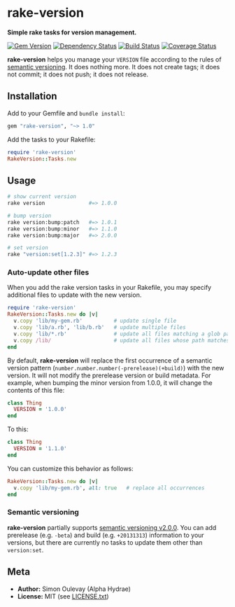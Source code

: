 # rake-version

**Simple rake tasks for version management.**

[![Gem Version](https://badge.fury.io/rb/rake-version.png)](http://badge.fury.io/rb/rake-version)
[![Dependency Status](https://gemnasium.com/AlphaHydrae/rake-version.png)](https://gemnasium.com/AlphaHydrae/rake-version)
[![Build Status](https://secure.travis-ci.org/AlphaHydrae/rake-version.png?branch=master)](http://travis-ci.org/AlphaHydrae/rake-version)
[![Coverage Status](https://coveralls.io/repos/AlphaHydrae/rake-version/badge.png?branch=master)](https://coveralls.io/r/AlphaHydrae/rake-version?branch=master)

**rake-version** helps you manage your `VERSION` file according to the rules of [semantic versioning](http://semver.org).
It does nothing more.
It does not create tags; it does not commit; it does not push; it does not release.

## Installation

Add to your Gemfile and `bundle install`:

```rb
gem "rake-version", "~> 1.0"
```

Add the tasks to your Rakefile:

```rb
require 'rake-version'
RakeVersion::Tasks.new
```

## Usage

```bash
# show current version
rake version              #=> 1.0.0

# bump version
rake version:bump:patch   #=> 1.0.1
rake version:bump:minor   #=> 1.1.0
rake version:bump:major   #=> 2.0.0

# set version
rake "version:set[1.2.3]" #=> 1.2.3
```

### Auto-update other files

When you add the rake version tasks in your Rakefile, you may specify additional files to update with the new version.

```rb
require 'rake-version'
RakeVersion::Tasks.new do |v|
  v.copy 'lib/my-gem.rb'          # update single file
  v.copy 'lib/a.rb', 'lib/b.rb'   # update multiple files
  v.copy 'lib/*.rb'               # update all files matching a glob pattern
  v.copy /lib/                    # update all files whose path matches a regexp
end
```

By default, **rake-version** will replace the first occurrence of a semantic version pattern (`number.number.number(-prerelease)(+build)`) with the new version.
It will not modify the prerelease version or build metadata.
For example, when bumping the minor version from 1.0.0, it will change the contents of this file:

```rb
class Thing
  VERSION = '1.0.0'
end
```

To this:

```rb
class Thing
  VERSION = '1.1.0'
end
```

You can customize this behavior as follows:

```rb
RakeVersion::Tasks.new do |v|
  v.copy 'lib/my-gem.rb', all: true   # replace all occurrences
end
```

### Semantic versioning

**rake-version** partially supports [semantic versioning v2.0.0](http://semver.org/spec/v2.0.0.html).
You can add prerelease (e.g. `-beta`) and build (e.g. `+20131313`) information to your versions,
but there are currently no tasks to update them other than `version:set`.

## Meta

* **Author:** Simon Oulevay (Alpha Hydrae)
* **License:** MIT (see [LICENSE.txt](https://raw.github.com/AlphaHydrae/rake-version/master/LICENSE.txt))
